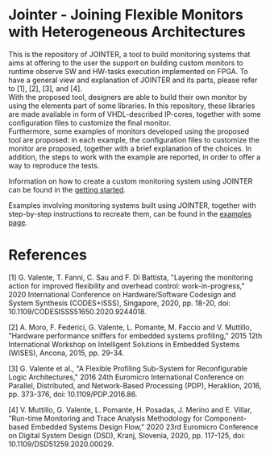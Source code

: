 # Jointer - Joining Flexible Monitors with Heterogeneous Architectures

This is the repository of JOINTER, a tool to build monitoring systems that aims at offering to the user the support on building custom monitors to runtime observe SW and HW-tasks execution implemented on FPGA.
To have a general view and explanation of JOINTER and its parts, please refer to [1], [2], [3], and [4]. <br />
With the proposed tool, designers are able to build their own monitor by using the elements part of some libraries. In this repository, these libraries are made available in form of VHDL-described IP-cores, together with some configuration files to customize the final monitor. <br />
Furthermore, some examples of monitors developed using the proposed tool are proposed: in each example, the configuration files to customize the monitor are proposed, together with a brief explanation of the choices. In addition, the steps to work with the example are reported, in order to offer a way to reproduce the tests. <br />

Information on how to create a custom monitoring system using JOINTER can be found in the [getting started](https://github.com/alkalir/jointer/tree/master/getting_started).

Examples involving monitoring systems built using JOINTER, together with step-by-step instructions to recreate them, can be found in the [examples page](https://github.com/alkalir/jointer/tree/master/examples).




# References

[1] G. Valente, T. Fanni, C. Sau and F. Di Battista, "Layering the monitoring action for improved flexibility and overhead control: work-in-progress," 2020 International Conference on Hardware/Software Codesign and System Synthesis (CODES+ISSS), Singapore, 2020, pp. 18-20, doi: 10.1109/CODESISSS51650.2020.9244018.

[2] A. Moro, F. Federici, G. Valente, L. Pomante, M. Faccio and V. Muttillo, "Hardware performance sniffers for embedded systems profiling," 2015 12th International Workshop on Intelligent Solutions in Embedded Systems (WISES), Ancona, 2015, pp. 29-34.

[3] G. Valente et al., "A Flexible Profiling Sub-System for Reconfigurable Logic Architectures," 2016 24th Euromicro International Conference on Parallel, Distributed, and Network-Based Processing (PDP), Heraklion, 2016, pp. 373-376, doi: 10.1109/PDP.2016.86.

[4] V. Muttillo, G. Valente, L. Pomante, H. Posadas, J. Merino and E. Villar, "Run-time Monitoring and Trace Analysis Methodology for Component-based Embedded Systems Design Flow," 2020 23rd Euromicro Conference on Digital System Design (DSD), Kranj, Slovenia, 2020, pp. 117-125, doi: 10.1109/DSD51259.2020.00029.
